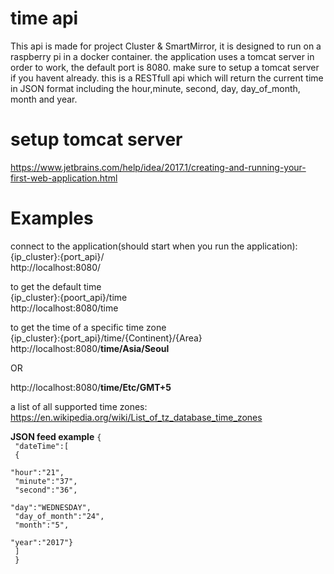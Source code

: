 # time api
This api is made for project Cluster & SmartMirror, it is designed to run on a raspberry pi in a docker container. 
the application uses a tomcat server in order to work, the default port is 8080. 
make sure to setup a tomcat server if you havent already. 
this is a RESTfull api which will return the current time in JSON format including the hour,minute, second, day, day_of_month, month and year.

# setup tomcat server
https://www.jetbrains.com/help/idea/2017.1/creating-and-running-your-first-web-application.html

# Examples

connect to the application(should start when you run the application): <br>
{ip_cluster}:{port_api}/<br>
http://localhost:8080/<br>

to get the default time<br>
{ip_cluster}:{poort_api}/time<br> 
http://localhost:8080/time<br>

to get the time of a specific time zone<br>
{ip_cluster}:{port_api}/time/{Continent}/{Area}<br> 
http://localhost:8080/<strong>time/Asia/Seoul</strong><br>

OR<br>

http://localhost:8080/<strong>time/Etc/GMT+5</strong><br>

a list of all supported time zones: https://en.wikipedia.org/wiki/List_of_tz_database_time_zones<br>

<b>JSON feed example</b>
<code>{<br>
"dateTime":[<br>
{<br>
"hour":"21",<br>
"minute":"37",<br>
"second":"36",<br>
"day":"WEDNESDAY",<br>
"day_of_month":"24",<br>
"month":"5",<br>
"year":"2017"}<br>
]<br>
}<br>
